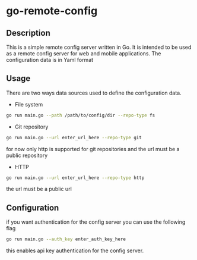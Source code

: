 # go-remote-config

## Description
This is a simple remote config server written in Go. It is intended to be used as a remote config server for web and mobile applications.
The configuration data is in Yaml format

## Usage
 There are two ways data sources used to define the configuration data.
 - File system
```bash
go run main.go --path /path/to/config/dir --repo-type fs
```
 - Git repository
```bash
go run main.go --url enter_url_here --repo-type git
```
for now only http is supported for git repositories and the url must be a public repository
 - HTTP
```bash
go run main.go --url enter_url_here --repo-type http
```
the url must be a public url

## Configuration
 if you want authentication for the config server you can use the following flag
```bash
go run main.go --auth_key enter_auth_key_here
```
this enables api key authentication for the config server.
 
